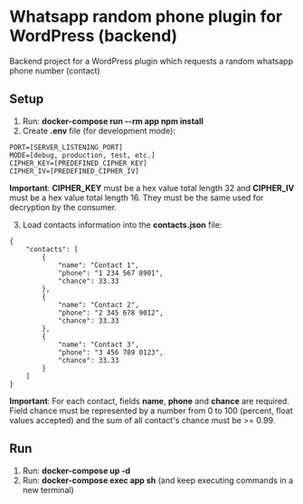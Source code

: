 # Whatsapp random phone plugin for WordPress (backend)
Backend project for a WordPress plugin which requests a random whatsapp phone number (contact)

## Setup
01. Run: **docker-compose run --rm app npm install**
02. Create **.env** file (for development mode):
```
PORT=[SERVER_LISTENING_PORT]
MODE=[debug, production, test, etc.]
CIPHER_KEY=[PREDEFINED_CIPHER_KEY]
CIPHER_IV=[PREDEFINED_CIPHER_IV]
```
**Important**: **CIPHER_KEY** must be a hex value total length 32 and **CIPHER_IV** must be a hex value total length 16. They must be the same used for decryption by the consumer.

03. Load contacts information into the **contacts.json** file:
```
{
    "contacts": [
        {
            "name": "Contact 1",
            "phone": "1 234 567 8901",
            "chance": 33.33
        },
        {
            "name": "Contact 2",
            "phone": "2 345 678 9012",
            "chance": 33.33
        },
        {
            "name": "Contact 3",
            "phone": "3 456 789 0123",
            "chance": 33.33
        }
    ]
}
```
**Important**: For each contact, fields **name**, **phone** and **chance** are required. Field chance must be represented by a number from 0 to 100 (percent, float values accepted) and the sum of all contact's chance must be >= 0.99.
## Run
01. Run: **docker-compose up -d**
02. Run: **docker-compose exec app sh** (and keep executing commands in a new terminal)